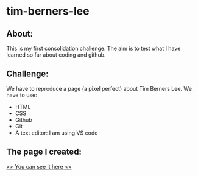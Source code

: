 # tim-berners-lee

## About:

This is my first consolidation challenge. The aim is to test what I have learned so far about coding and github.

## Challenge:
We have to reproduce a page (a pixel perfect) about Tim Berners Lee. We have to use:
- HTML
- CSS
- Github
- Git
- A text editor: I am using VS code

## The page I created:
[>> You can see it here <<](htt)